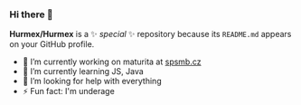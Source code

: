 ### Hi there 👋


**Hurmex/Hurmex** is a ✨ _special_ ✨ repository because its `README.md` appears on your GitHub profile.

- 🔭 I’m currently working on maturita at <a href="spsmb.cz">spsmb.cz</a>
- 🌱 I’m currently learning JS, Java
- 🤔 I’m looking for help with everything
- ⚡ Fun fact: I'm underage
